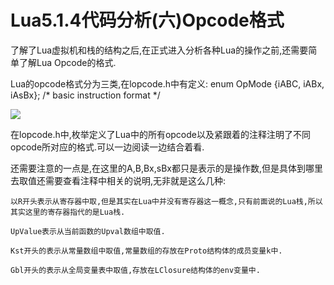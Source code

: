 # Lua5.1.4代码分析(六)Opcode格式

了解了Lua虚拟机和栈的结构之后,在正式进入分析各种Lua的操作之前,还需要简单了解Lua Opcode的格式.

Lua的opcode格式分为三类,在lopcode.h中有定义:
enum OpMode {iABC, iABx, iAsBx}; /* basic instruction format */

![](https://wyyhzc.gitbooks.io/gifs/content/opcode.jpg)

在lopcode.h中,枚举定义了Lua中的所有opcode以及紧跟着的注释注明了不同opcode所对应的格式.可以一边阅读一边结合着看.

还需要注意的一点是,在这里的A,B,Bx,sBx都只是表示的是操作数,但是具体到哪里去取值还需要查看注释中相关的说明,无非就是这么几种:

    以R开头表示从寄存器中取,但是其实在Lua中并没有寄存器这一概念,只有前面说的Lua栈,所以其实这里的寄存器指代的是Lua栈.

    UpValue表示从当前函数的Upval数组中取值.

    Kst开头的表示从常量数组中取值,常量数组的存放在Proto结构体的成员变量k中.

    Gbl开头的表示从全局变量表中取值,存放在LClosure结构体的env变量中.